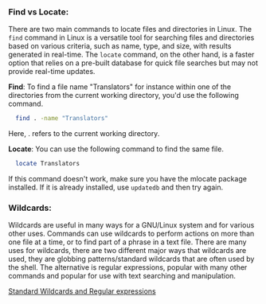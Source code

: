 ### Find vs Locate:
There are two main commands to locate files and directories in Linux. The `find` command in Linux is a versatile tool for searching files and directories based on various criteria, such as name, type, and size, with results generated in real-time. The `locate` command, on the other hand, is a faster option that relies on a pre-built database for quick file searches but may not provide real-time updates.

**Find**: To find a file name "Translators" for instance within one of the directories from the current working directory, you'd use the following command.

```bash
  find . -name "Translators"

```
Here, . refers to the current working directory.

**Locate**: You can use the following command to find the same file.

```bash
  locate Translators

```
If this command doesn't work, make sure you have the mlocate package installed. If it is already installed, use `updatedb` and then try again.

### Wildcards: 
Wildcards are useful in many ways for a GNU/Linux system and for various other uses. Commands can use wildcards to perform actions on more than one file at a time, or to find part of a phrase in a text file. There are many uses for wildcards, there are two different major ways that wildcards are used, they are globbing patterns/standard wildcards that are often used by the shell. The alternative is regular expressions, popular with many other commands and popular for use with text searching and manipulation.

[Standard Wildcards and Regular expressions](https://tldp.org/LDP/GNU-Linux-Tools-Summary/html/x11655.htm)
